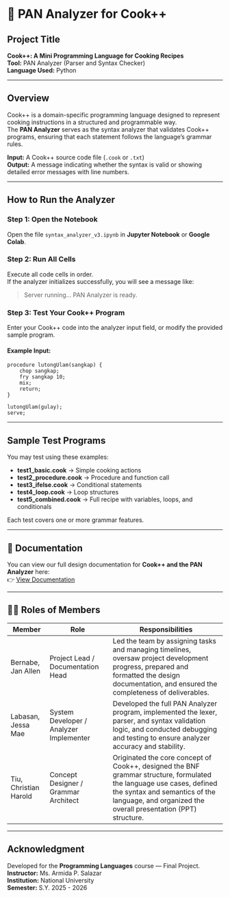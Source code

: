 # 🥘 PAN Analyzer for Cook++

## Project Title
**Cook++: A Mini Programming Language for Cooking Recipes**  
**Tool:** PAN Analyzer (Parser and Syntax Checker)  
**Language Used:** Python  

---

## Overview
Cook++ is a domain-specific programming language designed to represent cooking instructions in a structured and programmable way.  
The **PAN Analyzer** serves as the syntax analyzer that validates Cook++ programs, ensuring that each statement follows the language’s grammar rules.

**Input:** A Cook++ source code file (`.cook` or `.txt`)  
**Output:** A message indicating whether the syntax is valid or showing detailed error messages with line numbers.

---

## How to Run the Analyzer

### Step 1: Open the Notebook
Open the file `syntax_analyzer_v3.ipynb` in **Jupyter Notebook** or **Google Colab**.

### Step 2: Run All Cells
Execute all code cells in order.  
If the analyzer initializes successfully, you will see a message like:  
> Server running... PAN Analyzer is ready.

### Step 3: Test Your Cook++ Program
Enter your Cook++ code into the analyzer input field, or modify the provided sample program.

#### Example Input:
```cook
procedure lutongUlam(sangkap) {
    chop sangkap;
    fry sangkap 10;
    mix;
    return;
}

lutongUlam(gulay);
serve;
```

---

## Sample Test Programs

You may test using these examples:

- **test1_basic.cook** → Simple cooking actions  
- **test2_procedure.cook** → Procedure and function call  
- **test3_ifelse.cook** → Conditional statements  
- **test4_loop.cook** → Loop structures  
- **test5_combined.cook** → Full recipe with variables, loops, and conditionals  

Each test covers one or more grammar features.

---

## 📄 Documentation

You can view our full design documentation for **Cook++ and the PAN Analyzer** here:  
👉 [View Documentation](./Cook++_Documentation.pdf)

---

## 👨‍🍳 Roles of Members 

| Member | Role | Responsibilities |
|---------|------|------------------|
| Bernabe, Jan Allen | Project Lead / Documentation Head | Led the team by assigning tasks and managing timelines, oversaw project development progress, prepared and formatted the design documentation, and ensured the completeness of deliverables. |
| Labasan, Jessa Mae | System Developer / Analyzer Implementer | Developed the full PAN Analyzer program, implemented the lexer, parser, and syntax validation logic, and conducted debugging and testing to ensure analyzer accuracy and stability. |
| Tiu, Christian Harold | Concept Designer / Grammar Architect | Originated the core concept of Cook++, designed the BNF grammar structure, formulated the language use cases, defined the syntax and semantics of the language, and organized the overall presentation (PPT) structure. |

---

## Acknowledgment

Developed for the **Programming Languages** course — Final Project.  
**Instructor:** Ms. Armida P. Salazar  
**Institution:** National University  
**Semester:** S.Y. 2025 - 2026
